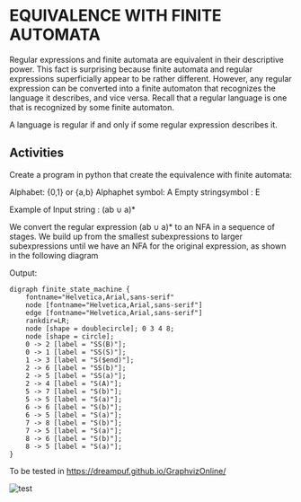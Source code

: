 # EQUIVALENCE WITH FINITE AUTOMATA

Regular expressions and finite automata are equivalent in their descriptive
power. This fact is surprising because finite automata and regular expressions
superficially appear to be rather different. However, any regular expression
can be converted into a finite automaton that recognizes the language it
describes, and vice versa. Recall that a regular language is one that is
recognized by some finite automaton.

A language is regular if and only if some regular expression describes it.

## Activities

Create a program in python that create the equivalence with finite automata:

Alphabet: {0,1} or {a,b}
Alphaphet symbol: A
Empty stringsymbol : E

Example of Input string : (ab ∪ a)*

We convert the regular expression (ab ∪ a)* to an NFA in a sequence of stages.
We build up from the smallest subexpressions to larger subexpressions until we
have an NFA for the original expression, as shown in the following diagram


Output:

```graphviz
digraph finite_state_machine {
	fontname="Helvetica,Arial,sans-serif"
	node [fontname="Helvetica,Arial,sans-serif"]
	edge [fontname="Helvetica,Arial,sans-serif"]
	rankdir=LR;
	node [shape = doublecircle]; 0 3 4 8;
	node [shape = circle];
	0 -> 2 [label = "SS(B)"];
	0 -> 1 [label = "SS(S)"];
	1 -> 3 [label = "S($end)"];
	2 -> 6 [label = "SS(b)"];
	2 -> 5 [label = "SS(a)"];
	2 -> 4 [label = "S(A)"];
	5 -> 7 [label = "S(b)"];
	5 -> 5 [label = "S(a)"];
	6 -> 6 [label = "S(b)"];
	6 -> 5 [label = "S(a)"];
	7 -> 8 [label = "S(b)"];
	7 -> 5 [label = "S(a)"];
	8 -> 6 [label = "S(b)"];
	8 -> 5 [label = "S(a)"];
}
```

To be tested in https://dreampuf.github.io/GraphvizOnline/


![test](test.svg)
